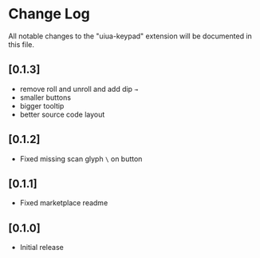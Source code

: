 # Change Log

All notable changes to the "uiua-keypad" extension will be documented in this file.

## [0.1.3]

- remove roll and unroll and add dip `→`
- smaller buttons
- bigger tooltip
- better source code layout

## [0.1.2]

- Fixed missing scan glyph `\` on button

## [0.1.1]

- Fixed marketplace readme

## [0.1.0]

- Initial release
